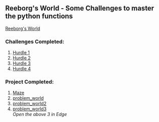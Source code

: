 ## Reeborg's World - Some Challenges to master the python functions

<a href='https://reeborg.ca/reeborg.html?lang=en&mode=python&menu=worlds%2Fmenus%2Freeborg_intro_en.json&name=Alone&url=worlds%2Ftutorial_en%2Falone.json'>Reeborg's World</a>

### Challenges Completed:
1. <a href='https://reeborg.ca/reeborg.html?lang=en&mode=python&menu=worlds%2Fmenus%2Freeborg_intro_en.json&name=Hurdle%201&url=worlds%2Ftutorial_en%2Fhurdle1.json'>Hurdle 1</a>
2. <a href='https://reeborg.ca/reeborg.html?lang=en&mode=python&menu=worlds%2Fmenus%2Freeborg_intro_en.json&name=Hurdle%202&url=worlds%2Ftutorial_en%2Fhurdle2.json'>Hurdle 2</a>
3. <a href='https://reeborg.ca/reeborg.html?lang=en&mode=python&menu=worlds%2Fmenus%2Freeborg_intro_en.json&name=Hurdle%203&url=worlds%2Ftutorial_en%2Fhurdle3.json'>Hurdle 3</a>
4. <a href='https://reeborg.ca/reeborg.html?lang=en&mode=python&menu=worlds%2Fmenus%2Freeborg_intro_en.json&name=Hurdle%204&url=worlds%2Ftutorial_en%2Fhurdle4.json'>Hurdle 4</a>

### Project Completed: 
1. <a href='https://reeborg.ca/reeborg.html?lang=en&mode=python&menu=worlds%2Fmenus%2Freeborg_intro_en.json&name=Maze&url=worlds%2Ftutorial_en%2Fmaze1.json'>Maze</a>
2. <a href='https://reeborg.ca/reeborg.html?lang=en&mode=python&menu=worlds%2Fmenus%2Freeborg_intro_en.json&name=problem_world.json&url=user_world%3Aproblem_world.json'>problem_world</a>
3. <a href='https://reeborg.ca/reeborg.html?lang=en&mode=python&menu=worlds%2Fmenus%2Freeborg_intro_en.json&name=problem_world2.json&url=user_world%3Aproblem_world2.json'>problem_world2</a>
4. <a href='https://reeborg.ca/reeborg.html?lang=en&mode=python&menu=worlds%2Fmenus%2Freeborg_intro_en.json&name=problem_world3.json&url=user_world%3Aproblem_world3.json'>problem_world3</a>
<br><I>Open the above 3 in Edge</I><br>
